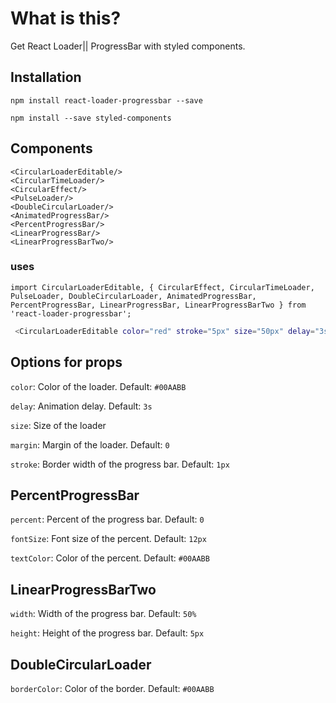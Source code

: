 # What is this?

Get React Loader|| ProgressBar with styled components.

## Installation

`npm install react-loader-progressbar --save`

`npm install --save styled-components`

## Components

    <CircularLoaderEditable/>
    <CircularTimeLoader/>
    <CircularEffect/>
    <PulseLoader/>
    <DoubleCircularLoader/>
    <AnimatedProgressBar/>
    <PercentProgressBar/>
    <LinearProgressBar/>
    <LinearProgressBarTwo/>

### uses

`import CircularLoaderEditable, { CircularEffect, CircularTimeLoader, PulseLoader, DoubleCircularLoader, AnimatedProgressBar, PercentProgressBar, LinearProgressBar, LinearProgressBarTwo } from 'react-loader-progressbar';`

```sh
 <CircularLoaderEditable color="red" stroke="5px" size="50px" delay="3s" />
```
## Options for props

`color`: Color of the loader. Default: `#00AABB`

`delay`: Animation delay. Default: `3s`

`size`: Size of the loader

`margin`: Margin of the loader. Default: `0`

`stroke`: Border width of the progress bar. Default: `1px`




## PercentProgressBar

`percent`: Percent of the progress bar. Default: `0`

`fontSize`: Font size of the percent. Default: `12px`

`textColor`: Color of the percent. Default: `#00AABB`

## LinearProgressBarTwo

`width`: Width of the progress bar. Default: `50%`

`height`: Height of the progress bar. Default: `5px`

## DoubleCircularLoader

`borderColor`: Color of the border. Default: `#00AABB`